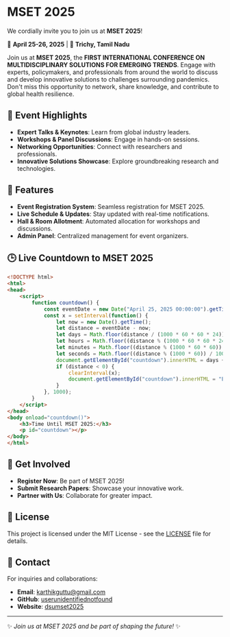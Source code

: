 # MSET 2025

We cordially invite you to join us at **MSET 2025**!

📅 **April 25-26, 2025**  | 📍 **Trichy, Tamil Nadu**

Join us at **MSET 2025**, the **FIRST INTERNATIONAL CONFERENCE ON MULTIDISCIPLINARY SOLUTIONS FOR EMERGING TRENDS**. Engage with experts, policymakers, and professionals from around the world to discuss and develop innovative solutions to challenges surrounding pandemics. Don't miss this opportunity to network, share knowledge, and contribute to global health resilience.

## 🎯 Event Highlights
- **Expert Talks & Keynotes**: Learn from global industry leaders.
- **Workshops & Panel Discussions**: Engage in hands-on sessions.
- **Networking Opportunities**: Connect with researchers and professionals.
- **Innovative Solutions Showcase**: Explore groundbreaking research and technologies.

## 📌 Features
- **Event Registration System**: Seamless registration for MSET 2025.
- **Live Schedule & Updates**: Stay updated with real-time notifications.
- **Hall & Room Allotment**: Automated allocation for workshops and discussions.
- **Admin Panel**: Centralized management for event organizers.

## 🕒 Live Countdown to MSET 2025
```html
<!DOCTYPE html>
<html>
<head>
    <script>
        function countdown() {
            const eventDate = new Date("April 25, 2025 00:00:00").getTime();
            const x = setInterval(function() {
                let now = new Date().getTime();
                let distance = eventDate - now;
                let days = Math.floor(distance / (1000 * 60 * 60 * 24));
                let hours = Math.floor((distance % (1000 * 60 * 60 * 24)) / (1000 * 60 * 60));
                let minutes = Math.floor((distance % (1000 * 60 * 60)) / (1000 * 60));
                let seconds = Math.floor((distance % (1000 * 60)) / 1000);
                document.getElementById("countdown").innerHTML = days + "d " + hours + "h " + minutes + "m " + seconds + "s ";
                if (distance < 0) {
                    clearInterval(x);
                    document.getElementById("countdown").innerHTML = "Event Started!";
                }
            }, 1000);
        }
    </script>
</head>
<body onload="countdown()">
    <h3>Time Until MSET 2025:</h3>
    <p id="countdown"></p>
</body>
</html>
```

## 🤝 Get Involved
- **Register Now**: Be part of MSET 2025!
- **Submit Research Papers**: Showcase your innovative work.
- **Partner with Us**: Collaborate for greater impact.

## 📜 License
This project is licensed under the MIT License - see the [LICENSE](LICENSE) file for details.

## 📧 Contact
For inquiries and collaborations:
- **Email**: karthikguttu@gmail.com
- **GitHub**: [userunidentifiednotfound](https://github.com/userunidentifiednotfound/mset2025/)
- **Website**: [dsumset2025](https://dsumset2025.netlify.app/)

---
✨ *Join us at MSET 2025 and be part of shaping the future!* ✨
